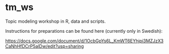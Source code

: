 # tm_ws
Topic modeling workshop in R, data and scripts.

Instructions for preparations can be found here (currently only in Swedish):

https://docs.google.com/document/d/1OcbGpYs6L_KmWT6EYhjpi3MZJzX3CaNhHfDCrP5alDw/edit?usp=sharing
